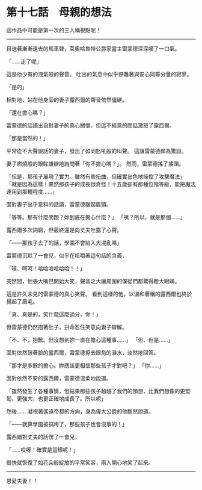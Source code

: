 # 第十七話　母親的想法

這作品中可能是第一次的三人稱視點呢！

---

目送著漸漸遠去的馬車聲，萊奧哈魯特公爵家當主雷蒙德深深嘆了一口氣。

「……走了呢」

這是他少有的洩氣般的聲音。
吐出的氣息中似乎摻雜著與安心同等分量的寂寥。

「是的」

相對地，站在他身旁的妻子露西爾的聲音依然僵硬。

「還在擔心嗎？」

雷蒙德的話語出自對妻子的真心關懷，但這不經意的問話激怒了露西爾。

「那是當然的！」

平常從不大聲說話的妻子，發出了如同怒吼般的叫聲。
這讓雷蒙德頗為驚訝。

妻子燃燒般的眼眸雄辯地詢問著「你不擔心嗎？」。
然而，雷蒙德搖了搖頭。

「但是，那孩子展現了實力。雖然有些扭曲，但確實出色地操控了攻擊魔法」
「就是因為這樣！果然那孩子的成長很奇怪！十五歲卻有那種位階等級，能把魔法運用到那種程度……」

面對妻子出乎意料的話語，雷蒙德皺起眉頭。

「等等。那有什麼問題？妳到底在擔心什麼？」
「咦？所以，就是那個……」

露西爾多次詞窮，但最終還是向丈夫吐露了心聲。

「——那孩子去了的話，學園不會陷入大混亂嗎」

雷蒙德沉默了一會兒，似乎在咀嚼著這句話的含義，

「噗、呵呵！哈哈哈哈哈哈！！」

突然間，他張大嘴巴開始大笑，聲音之大讓周圍的僕從們都驚得瞪大眼睛。

這是許久未見的雷蒙德的真心笑聲。
看到這樣的他，以溫和著稱的露西爾也終於揚起了眉毛。

「真、真是的，笑什麼這麼過分，你！」

但雷蒙德仍然抱著肚子，拼命忍住笑意向妻子辯解。

「不、不，抱歉。但沒想到妳一直在擔心這種事……」
「但、但是……」

面對依然鼓著臉的露西爾，雷蒙德擦去眼角的淚水，淡然地回答。

「那才是多餘的擔心。妳應該更相信那些孩子才對吧？」
「你……」

面對依然不安的露西爾，雷蒙德溫柔地說道。

「雖然發生了各種事情，但結果那些孩子超越了我們的預想，比我們想像的更堅韌、更強大，也更正確地成長了。所以呢」

然後……
凝視著遙遠帝都的方向，身為偉大公爵的他斷然說道。

「——就算學園被搞垮了，那些孩子也會沒事的！」

露西爾對丈夫的話愣了一會兒，

「……哎呀！確實是這樣呢！」

很快就恢復了如花朵般綻放的平常笑容，兩人開心地笑了起來。

---

恩愛夫妻！！